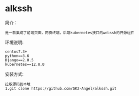 # alkssh
简介：

    是一款集成了前端页面，网页终端，后端kubernetes接口的webssh的开源组件
    
环境说明:

    centos7.3+
    python==3.6
    Django==2.0.5
    kubernetes==12.0.0
    
安装方式:

    拉取源码到本地
    1.git clone https://github.com/SK2-Angel/alkssh.git
    
    
